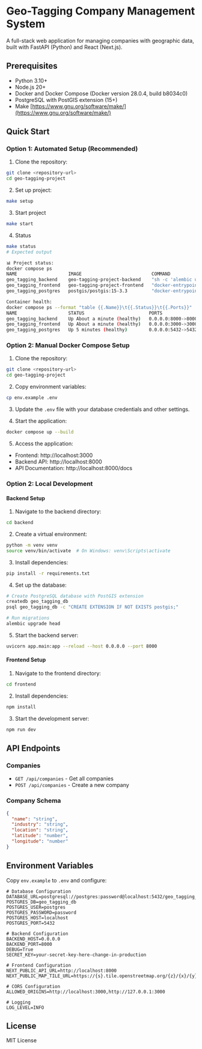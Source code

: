 # Geo-Tagging Company Management System

A full-stack web application for managing companies with geographic data, built with FastAPI (Python) and React (Next.js).

## Prerequisites

- Python 3.10+
- Node.js 20+
- Docker and Docker Compose (Docker version 28.0.4, build b8034c0)
- PostgreSQL with PostGIS extension (15+)
- Make [https://www.gnu.org/software/make/](https://www.gnu.org/software/make/)

## Quick Start

### Option 1: Automated Setup (Recommended)

1. Clone the repository:
```bash
git clone <repository-url>
cd geo-tagging-project
```

2. Set up project:
```bash
make setup
```

3. Start project
```bash
make start
```

4. Status
```bash
make status 
# Expected output 

📊 Project status:
docker compose ps
NAME                   IMAGE                          COMMAND                  SERVICE    CREATED              STATUS                        PORTS
geo_tagging_backend    geo-tagging-project-backend    "sh -c 'alembic upgr…"   backend    About a minute ago   Up About a minute (healthy)   0.0.0.0:8000->8000/tcp
geo_tagging_frontend   geo-tagging-project-frontend   "docker-entrypoint.s…"   frontend   About a minute ago   Up About a minute (healthy)   0.0.0.0:3000->3000/tcp
geo_tagging_postgres   postgis/postgis:15-3.3         "docker-entrypoint.s…"   postgres   5 minutes ago        Up 5 minutes (healthy)        0.0.0.0:5432->5432/tcp

Container health:
docker compose ps --format "table {{.Name}}\t{{.Status}}\t{{.Ports}}"
NAME                   STATUS                        PORTS
geo_tagging_backend    Up About a minute (healthy)   0.0.0.0:8000->8000/tcp
geo_tagging_frontend   Up About a minute (healthy)   0.0.0.0:3000->3000/tcp
geo_tagging_postgres   Up 5 minutes (healthy)        0.0.0.0:5432->5432/tcp
```

### Option 2: Manual Docker Compose Setup

1. Clone the repository:
```bash
git clone <repository-url>
cd geo-tagging-project
```

2. Copy environment variables:
```bash
cp env.example .env
```

3. Update the `.env` file with your database credentials and other settings.

4. Start the application:
```bash
docker compose up --build
```

5. Access the application:
- Frontend: http://localhost:3000
- Backend API: http://localhost:8000
- API Documentation: http://localhost:8000/docs

### Option 2: Local Development

#### Backend Setup

1. Navigate to the backend directory:
```bash
cd backend
```

2. Create a virtual environment:
```bash
python -m venv venv
source venv/bin/activate  # On Windows: venv\Scripts\activate
```

3. Install dependencies:
```bash
pip install -r requirements.txt
```

4. Set up the database:
```bash
# Create PostgreSQL database with PostGIS extension
createdb geo_tagging_db
psql geo_tagging_db -c "CREATE EXTENSION IF NOT EXISTS postgis;"

# Run migrations
alembic upgrade head
```

5. Start the backend server:
```bash
uvicorn app.main:app --reload --host 0.0.0.0 --port 8000
```

#### Frontend Setup

1. Navigate to the frontend directory:
```bash
cd frontend
```

2. Install dependencies:
```bash
npm install
```

3. Start the development server:
```bash
npm run dev
```

## API Endpoints

### Companies

- `GET /api/companies` - Get all companies
- `POST /api/companies` - Create a new company

### Company Schema

```json
{
  "name": "string",
  "industry": "string", 
  "location": "string",
  "latitude": "number",
  "longitude": "number"
}
```

## Environment Variables

Copy `env.example` to `.env` and configure:

```env
# Database Configuration
DATABASE_URL=postgresql://postgres:password@localhost:5432/geo_tagging_db
POSTGRES_DB=geo_tagging_db
POSTGRES_USER=postgres
POSTGRES_PASSWORD=password
POSTGRES_HOST=localhost
POSTGRES_PORT=5432

# Backend Configuration
BACKEND_HOST=0.0.0.0
BACKEND_PORT=8000
DEBUG=True
SECRET_KEY=your-secret-key-here-change-in-production

# Frontend Configuration
NEXT_PUBLIC_API_URL=http://localhost:8000
NEXT_PUBLIC_MAP_TILE_URL=https://{s}.tile.openstreetmap.org/{z}/{x}/{y}.png

# CORS Configuration
ALLOWED_ORIGINS=http://localhost:3000,http://127.0.0.1:3000

# Logging
LOG_LEVEL=INFO
```

## License

MIT License 